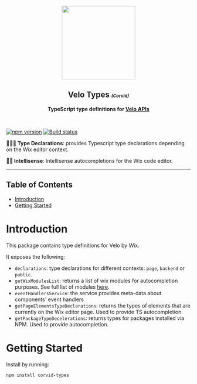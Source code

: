 <p align="center">
  <img width="200" src="https://static.wixstatic.com/media/85a3c2_d1356dc7622b48cab7017b24d9fa922c~mv2.png">
</p>
<h2 align="center"><strong>Velo Types</strong> <span style="font-size: 12px; font-style: italic;">(Corvid)</span></h2>
<p align="center">
  <b>TypeScript type definitions for <a href="https://www.wix.com/velo/reference/">Velo APIs</a></b>
</p>
<br>

[![npm version][npm-badge]][npm]
[![Build status](build-status)][build]  

**👩🏻‍💻 Type Declarations**: provides Typescript type declarations depending on the Wix editor context.

**🏃🏽 Intellisense**: Intellisense autocompletions for the Wix code editor.

<hr />

## Table of Contents

- [Introduction](#introduction)
- [Getting Started](#getting-started)

# Introduction
This package contains type definitions for Velo by Wix.

It exposes the following:
* `declarations`: type declarations for different contexts: `page`, `backend` or `public`.
* `getWixModulesList`: returns a list of wix modules for autocompletion purposes. See full list of modules [here](https://www.wix.com/velo/reference/).
* `eventHandlersService`: the service provides meta-data about components' event handlers
* `getPageElementsTypeDeclarations`: returns the types of elements that are currently on the Wix editor page. Used to provide TS autocompletion.
* `getPackageTypeDecelerations`: returns types for packages installed via NPM. Used to provide autocompletion.

# Getting Started
Install by running:
```shell
npm install corvid-types
```

[npm]: https://www.npmjs.com/package/corvid-types
[npm-badge]: https://img.shields.io/npm/v/corvid-types.svg?style=flat
[build]: https://travis-ci.com/wix-incubator/corvid-types
[build-badge]: http://img.shields.io/travis/com/wix-incubator/corvid-types/master.svg?style=flat
